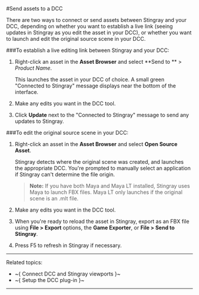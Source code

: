 #Send assets to a DCC

There are two ways to connect or send assets between Stingray and your DCC, depending on whether you want to establish a live link (seeing updates in Stingray as you edit the asset in your DCC), or whether you want to launch and edit the original source scene in your DCC.

###To establish a live editing link between Stingray and your DCC:

1. Right-click an asset in the **Asset Browser** and select **Send to ** > *Product Name*.

	This launches the asset in your DCC of choice. A small green "Connected to Stingray" message displays near the bottom of the interface.

2. Make any edits you want in the DCC tool.

3. Click **Update** next to the "Connected to Stingray" message to send any updates to Stingray.

###To edit the original source scene in your DCC:

1. Right-click an asset in the **Asset Browser** and select **Open Source Asset**.

	Stingray detects where the original scene was created, and launches the appropriate DCC. You're prompted to manually select an application if Stingray can't determine the file origin.

	>	**Note:** If you have both Maya and Maya LT installed, Stingray uses Maya to launch FBX files. Maya LT only launches if the original scene is an .mlt file.

2. Make any edits you want in the DCC tool.

3. When you're ready to reload the asset in Stingray, export as an FBX file using **File > Export** options, the **Game Exporter**, or **File > Send to Stingray**.
4. Press F5 to refresh in Stingray if necessary.

---
Related topics:
- ~{ Connect DCC and Stingray viewports }~
- ~{ Setup the DCC plug-in }~
---
